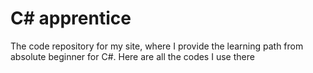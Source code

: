 # C# apprentice
The code repository for my site, where I provide the learning path from absolute beginner for C#.
Here are all the codes I use there 
